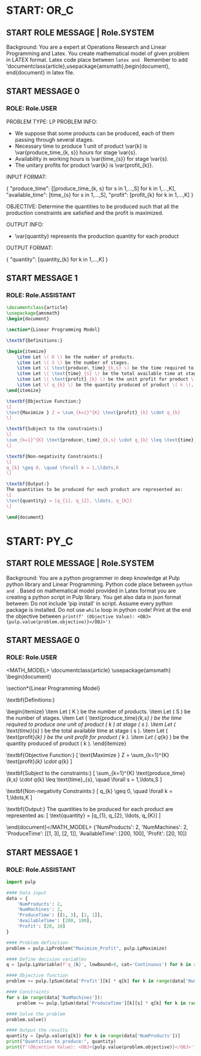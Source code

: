# START: OR_C 
## START ROLE MESSAGE | Role.SYSTEM 
Background: You are a expert at Operations Research and Linear Programming and Latex. You create mathematical model of given problem in LATEX format. Latex code place between ```latex and ``` Remember to add 'documentclass{article},usepackage{amsmath},begin{document}, end{document} in latex file. 
## START MESSAGE 0 
### ROLE: Role.USER
<DESCRIPTION>
PROBLEM TYPE: LP
PROBLEM INFO:

- We suppose that some products can be produced, each of them passing through several stages.
- Necessary time to produce 1 unit of product \var{k} is \var{produce_time_{k, s}} hours for stage \var{s}.
- Availability in working hours is \var{time_{s}} for stage \var{s}. 
- The unitary profits for product \var{k} is \var{profit_{k}}.

INPUT FORMAT:

{
	"produce_time": [[produce_time_{k, s} for s in 1,...,S] for k in 1,...,K],
	"available_time": [time_{s} for s in 1,...,S],
	"profit": [profit_{k} for k in 1,...,K]
}


OBJECTIVE: Determine the quantities to be produced such that all the production constraints are satisfied and the profit is maximized.

OUTPUT INFO:

- \var{quantity} represents the production quantity for each product

OUTPUT FORMAT:

{
	"quantity": [quantity_{k} for k in 1,...,K]
}
</DESCRIPTION>


## START MESSAGE 1 
### ROLE: Role.ASSISTANT
```latex
\documentclass{article}
\usepackage{amsmath}
\begin{document}

\section*{Linear Programming Model}

\textbf{Definitions:}

\begin{itemize}
    \item Let \( K \) be the number of products.
    \item Let \( S \) be the number of stages.
    \item Let \( \text{produce\_time}_{k,s} \) be the time required to produce one unit of product \( k \) at stage \( s \).
    \item Let \( \text{time}_{s} \) be the total available time at stage \( s \).
    \item Let \( \text{profit}_{k} \) be the unit profit for product \( k \).
    \item Let \( q_{k} \) be the quantity produced of product \( k \).
\end{itemize}

\textbf{Objective Function:}
\[
\text{Maximize } Z = \sum_{k=1}^{K} \text{profit}_{k} \cdot q_{k}
\]

\textbf{Subject to the constraints:}
\[
\sum_{k=1}^{K} \text{produce\_time}_{k,s} \cdot q_{k} \leq \text{time}_{s}, \quad \forall s = 1,\ldots,S
\]

\textbf{Non-negativity Constraints:}
\[
q_{k} \geq 0, \quad \forall k = 1,\ldots,K
\]

\textbf{Output:}
The quantities to be produced for each product are represented as:
\[
\text{quantity} = [q_{1}, q_{2}, \ldots, q_{K}]
\]

\end{document}
```

# START: PY_C 
## START ROLE MESSAGE | Role.SYSTEM 
Background: You are a python programmer in deep knowledge at Pulp python library and Linear Programming. Python code place between ```python and ```. Based on mathematical model provided in Latex format you are creating a python script in Pulp library. You get also data in json format between: <DATA></DATA> Do not include 'pip install' in script. Assume every python package is installed. Do not use `while` loop in python code! Print at the end the objective between <OBJ></OBJ> `print(f' (Objective Value): <OBJ>{pulp.value(problem.objective)}</OBJ>')` 
## START MESSAGE 0 
### ROLE: Role.USER
<MATH_MODEL>
\documentclass{article}
\usepackage{amsmath}
\begin{document}

\section*{Linear Programming Model}

\textbf{Definitions:}

\begin{itemize}
    \item Let \( K \) be the number of products.
    \item Let \( S \) be the number of stages.
    \item Let \( \text{produce\_time}_{k,s} \) be the time required to produce one unit of product \( k \) at stage \( s \).
    \item Let \( \text{time}_{s} \) be the total available time at stage \( s \).
    \item Let \( \text{profit}_{k} \) be the unit profit for product \( k \).
    \item Let \( q_{k} \) be the quantity produced of product \( k \).
\end{itemize}

\textbf{Objective Function:}
\[
\text{Maximize } Z = \sum_{k=1}^{K} \text{profit}_{k} \cdot q_{k}
\]

\textbf{Subject to the constraints:}
\[
\sum_{k=1}^{K} \text{produce\_time}_{k,s} \cdot q_{k} \leq \text{time}_{s}, \quad \forall s = 1,\ldots,S
\]

\textbf{Non-negativity Constraints:}
\[
q_{k} \geq 0, \quad \forall k = 1,\ldots,K
\]

\textbf{Output:}
The quantities to be produced for each product are represented as:
\[
\text{quantity} = [q_{1}, q_{2}, \ldots, q_{K}]
\]

\end{document}</MATH_MODEL>
<DATA>
{'NumProducts': 2, 'NumMachines': 2, 'ProduceTime': [[1, 3], [2, 1]], 'AvailableTime': [200, 100], 'Profit': [20, 10]}</DATA>


## START MESSAGE 1 
### ROLE: Role.ASSISTANT
```python
import pulp

#### Data input
data = {
    'NumProducts': 2,
    'NumMachines': 2,
    'ProduceTime': [[1, 3], [2, 1]],
    'AvailableTime': [200, 100],
    'Profit': [20, 10]
}

#### Problem definition
problem = pulp.LpProblem("Maximize_Profit", pulp.LpMaximize)

#### Define decision variables
q = [pulp.LpVariable(f'q_{k}', lowBound=0, cat='Continuous') for k in range(data['NumProducts'])]

#### Objective function
problem += pulp.lpSum(data['Profit'][k] * q[k] for k in range(data['NumProducts']))

#### Constraints
for s in range(data['NumMachines']):
    problem += pulp.lpSum(data['ProduceTime'][k][s] * q[k] for k in range(data['NumProducts'])) <= data['AvailableTime'][s]

#### Solve the problem
problem.solve()

#### Output the results
quantity = [pulp.value(q[k]) for k in range(data['NumProducts'])]
print("Quantities to produce:", quantity)
print(f'(Objective Value): <OBJ>{pulp.value(problem.objective)}</OBJ>')
```

